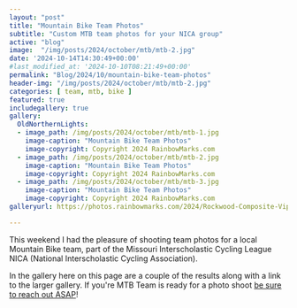 ```yaml
---
layout: "post"
title: "Mountain Bike Team Photos"
subtitle: "Custom MTB team photos for your NICA group"
active: "blog"
image:  "/img/posts/2024/october/mtb/mtb-2.jpg"
date: '2024-10-14T14:30:49+00:00'
#last_modified_at: '2024-10-10T08:21:49+00:00'
permalink: "Blog/2024/10/mountain-bike-team-photos"
header-img: "/img/posts/2024/october/mtb/mtb-2.jpg"
categories: [ team, mtb, bike ]
featured: true
includegallery: true
gallery:
  OldNorthernLights:
  - image_path: /img/posts/2024/october/mtb/mtb-1.jpg
    image-caption: "Mountain Bike Team Photos"
    image-copyright: Copyright 2024 RainbowMarks.com
  - image_path: /img/posts/2024/october/mtb/mtb-2.jpg
    image-caption: "Mountain Bike Team Photos"
    image-copyright: Copyright 2024 RainbowMarks.com
  - image_path: /img/posts/2024/october/mtb/mtb-3.jpg
    image-caption: "Mountain Bike Team Photos"
    image-copyright: Copyright 2024 RainbowMarks.com
galleryurl: https://photos.rainbowmarks.com/2024/Rockwood-Composite-Vipers

---
```

This weekend I had the pleasure of shooting team photos for a local Mountain Bike team, part of the Missouri Interscholastic Cycling League NICA (National Interscholastic Cycling Association).

In the gallery here on this page are a couple of the results along with a link to the larger gallery. If you're MTB Team is ready for a photo shoot [be sure to reach out ASAP](https://forms.gle/nW53hFmwBrNjqdg96)!

